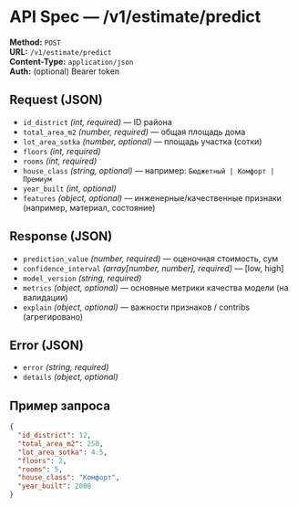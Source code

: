 # API Spec — /v1/estimate/predict

**Method:** `POST`  
**URL:** `/v1/estimate/predict`  
**Content-Type:** `application/json`  
**Auth:** (optional) Bearer token

## Request (JSON)
- `id_district` *(int, required)* — ID района
- `total_area_m2` *(number, required)* — общая площадь дома
- `lot_area_sotka` *(number, optional)* — площадь участка (сотки)
- `floors` *(int, required)*
- `rooms` *(int, required)*
- `house_class` *(string, optional)* — например: `Бюджетный | Комфорт | Премиум`
- `year_built` *(int, optional)*
- `features` *(object, optional)* — инженерные/качественные признаки (например, материал, состояние)

## Response (JSON)
- `prediction_value` *(number, required)* — оценочная стоимость, сум
- `confidence_interval` *(array[number, number], required)* — [low, high]
- `model_version` *(string, required)*
- `metrics` *(object, optional)* — основные метрики качества модели (на валидации)
- `explain` *(object, optional)* — важности признаков / contribs (агрегировано)

## Error (JSON)
- `error` *(string, required)*
- `details` *(object, optional)*

## Пример запроса
```json
{
  "id_district": 12,
  "total_area_m2": 250,
  "lot_area_sotka": 4.5,
  "floors": 2,
  "rooms": 5,
  "house_class": "Комфорт",
  "year_built": 2008
}

